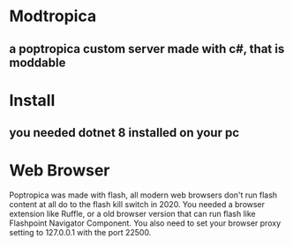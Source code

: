 # Modtropica
a poptropica custom server made with c#, that is moddable
---
# Install
you needed dotnet 8 installed on your pc
---
# Web Browser
Poptropica was made with flash, all modern web browsers don't run flash content at all do to the flash kill switch in 2020.
You needed a browser extension like Ruffle, or a old browser version that can run flash like Flashpoint Navigator Component.
You also need to set your browser proxy setting to 127.0.0.1 with the port 22500.
